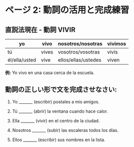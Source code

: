 # ページ 2: 動詞の活用と完成練習

## 直説法現在 - 動詞 VIVIR

| yo | vivo | nosotros/nosotras | vivimos |
|---|---|---|---|
| tú | vives | vosotros/vosotras | vivís |
| él/ella/usted | vive | ellos/ellas/ustedes | viven |

**例:** Yo vivo en una casa cerca de la escuela.

## 動詞の正しい形で文を完成させなさい:

1. Yo _______ (escribir) postales a mis amigos.

2. Tú _______ (abrir) la ventana cuando hace calor.

3. Ella _______ (vivir) en el centro de la ciudad.

4. Nosotros _______ (subir) las escaleras todos los días.

5. Ellos _______ (escribir) sus nombres en la lista.